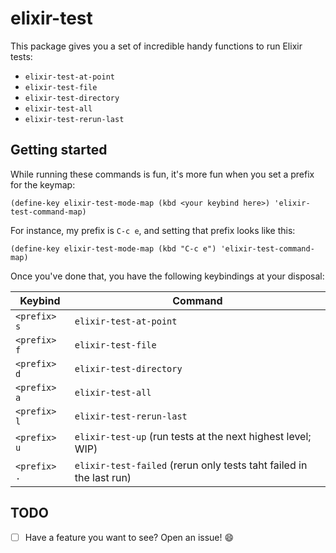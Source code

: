 # elixir-test

This package gives you a set of incredible handy functions to run Elixir tests:

- `elixir-test-at-point`
- `elixir-test-file`
- `elixir-test-directory`
- `elixir-test-all`
- `elixir-test-rerun-last`

## Getting started

While running these commands is fun, it's more fun when you set a prefix for the keymap:

```
(define-key elixir-test-mode-map (kbd <your keybind here>) 'elixir-test-command-map)
```

For instance, my prefix is `C-c e`, and setting that prefix looks like this:

```
(define-key elixir-test-mode-map (kbd "C-c e") 'elixir-test-command-map)
```

Once you've done that, you have the following keybindings at your disposal:

| Keybind      | Command                                                             |
|--------------|---------------------------------------------------------------------|
| `<prefix> s` | `elixir-test-at-point`                                              |
| `<prefix> f` | `elixir-test-file`                                                  |
| `<prefix> d` | `elixir-test-directory`                                             |
| `<prefix> a` | `elixir-test-all`                                                   |
| `<prefix> l` | `elixir-test-rerun-last`                                            |
| `<prefix> u` | `elixir-test-up` (run tests at the next highest level; WIP)         |
| `<prefix> .` | `elixir-test-failed` (rerun only tests taht failed in the last run) |

## TODO

- [ ] Have a feature you want to see? Open an issue! :smile:
